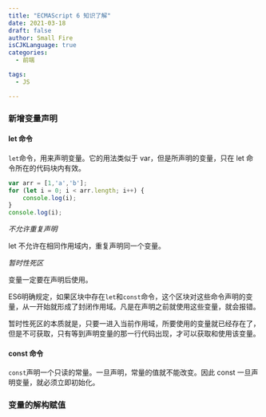 ```yaml
---
title: "ECMAScript 6 知识了解"
date: 2021-03-18
draft: false
author: Small Fire
isCJKLanguage: true
categories: 
  - 前端

tags: 
  - JS

---
```


### 新增变量声明

#### let 命令

`let`命令，用来声明变量。它的用法类似于 var，但是所声明的变量，只在 let 命令所在的代码块内有效。

```javascript
var arr = [1,'a','b'];
for (let i = 0; i < arr.length; i++) {
    console.log(i);
}
console.log(i);
```

*不允许重复声明*

let 不允许在相同作用域内，重复声明同一个变量。

*暂时性死区*

变量一定要在声明后使用。

ES6明确规定，如果区块中存在`let`和`const`命令，这个区块对这些命令声明的变量，从一开始就形成了封闭作用域。凡是在声明之前就使用这些变量，就会报错。

暂时性死区的本质就是，只要一进入当前作用域，所要使用的变量就已经存在了，但是不可获取，只有等到声明变量的那一行代码出现，才可以获取和使用该变量。

#### const 命令

`const`声明一个只读的常量。一旦声明，常量的值就不能改变。因此 const 一旦声明变量，就必须立即初始化。

### 变量的解构赋值